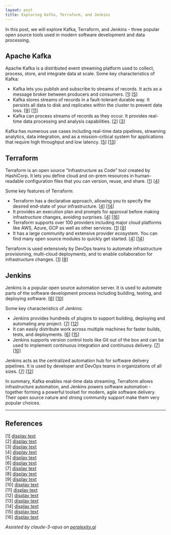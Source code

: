 ```yaml
---
layout: post
title: Exploring Kafka, Terraform, and Jenkins
---
```


In this post, we will explore Kafka, Terraform, and Jenkins - three popular open source tools used in modern software development and data processing.

## Apache Kafka

Apache Kafka is a distributed event streaming platform used to collect, process, store, and integrate data at scale. Some key characteristics of Kafka:

- Kafka lets you publish and subscribe to streams of records. It acts as a message broker between producers and consumers. [[1](#ref-1)] [[5](#ref-5)]
- Kafka stores streams of records in a fault-tolerant durable way. It persists all data to disk and replicates within the cluster to prevent data loss. [[9](#ref-9)] [[11](#ref-11)]
- Kafka can process streams of records as they occur. It provides real-time data processing and analysis capabilities. [[2](#ref-2)] [[3](#ref-3)]

Kafka has numerous use cases including real-time data pipelines, streaming analytics, data integration, and as a mission-critical system for applications that require high throughput and low latency. [[5](#ref-5)] [[13](#ref-13)]

## Terraform

Terraform is an open source "Infrastructure as Code" tool created by HashiCorp. It lets you define cloud and on-prem resources in human-readable configuration files that you can version, reuse, and share. [[1](#ref-1)] [[4](#ref-4)] 

Some key features of Terraform:

- Terraform has a declarative approach, allowing you to specify the desired end-state of your infrastructure. [[4](#ref-4)] [[14](#ref-14)]
- It provides an execution plan and prompts for approval before making infrastructure changes, avoiding surprises. [[4](#ref-4)] [[16](#ref-16)]
- Terraform supports over 100 providers including major cloud platforms like AWS, Azure, GCP as well as other services. [[1](#ref-1)] [[8](#ref-8)]
- It has a large community and extensive provider ecosystem. You can find many open source modules to quickly get started. [[4](#ref-4)] [[14](#ref-14)]

Terraform is used extensively by DevOps teams to automate infrastructure provisioning, multi-cloud deployments, and to enable collaboration for infrastructure changes. [[1](#ref-1)] [[8](#ref-8)]

## Jenkins

Jenkins is a popular open source automation server. It is used to automate parts of the software development process including building, testing, and deploying software. [[6](#ref-6)] [[10](#ref-10)]

Some key characteristics of Jenkins:

- Jenkins provides hundreds of plugins to support building, deploying and automating any project. [[7](#ref-7)] [[12](#ref-12)]
- It can easily distribute work across multiple machines for faster builds, tests, and deployments. [[6](#ref-6)] [[15](#ref-15)]
- Jenkins supports version control tools like Git out of the box and can be used to implement continuous integration and continuous delivery. [[7](#ref-7)] [[10](#ref-10)]

Jenkins acts as the centralized automation hub for software delivery pipelines. It is used by developer and DevOps teams in organizations of all sizes. [[7](#ref-7)] [[12](#ref-12)]

In summary, Kafka enables real-time data streaming, Terraform allows infrastructure automation, and Jenkins powers software automation - together forming a powerful toolset for modern, agile software delivery. Their open source nature and strong community support make them very popular choices.

---
## References

[1] <a id="ref-1"></a> [display text](https://k21academy.com/terraform-iac/terraform-beginners-guide/)  
[2] <a id="ref-2"></a> [display text](https://developer.confluent.io/what-is-apache-kafka/)  
[3] <a id="ref-3"></a> [display text](https://www.inrhythm.com/apache-kafka-overview/)  
[4] <a id="ref-4"></a> [display text](https://spacelift.io/blog/what-is-terraform)  
[5] <a id="ref-5"></a> [display text](https://kafka.apache.org/intro)  
[6] <a id="ref-6"></a> [display text](https://codefresh.io/learn/jenkins/)  
[7] <a id="ref-7"></a> [display text](https://www.jenkins.io/2.0/)  
[8] <a id="ref-8"></a> [display text](https://www.varonis.com/blog/what-is-terraform)  
[9] <a id="ref-9"></a> [display text](https://www.tutorialspoint.com/apache_kafka/apache_kafka_introduction.htm)  
[10] <a id="ref-10"></a> [display text](https://www.jenkins.io/doc/book/getting-started/)  
[11] <a id="ref-11"></a> [display text](https://docs.confluent.io/kafka/introduction.html)  
[12] <a id="ref-12"></a> [display text](https://www.simplilearn.com/tutorials/jenkins-tutorial/what-is-jenkins)  
[13] <a id="ref-13"></a> [display text](https://aws.amazon.com/what-is/apache-kafka/)  
[14] <a id="ref-14"></a> [display text](https://cloud.google.com/docs/terraform/terraform-overview)  
[15] <a id="ref-15"></a> [display text](https://www.jenkins.io/doc/tutorials/)  
[16] <a id="ref-16"></a> [display text](https://blog.gruntwork.io/an-introduction-to-terraform-f17df9c6d180)  
<!-- [20] https://www.tutorialspoint.com/jenkins/jenkins_overview.htm -->
<!-- [9] https://www.cprime.com/resources/blog/an-introduction-to-apache-kafka/
[10] https://developer.hashicorp.com/terraform/intro -->
<!-- [17] https://www.baeldung.com/apache-kafka -->

_Assisted by claude-3-opus on [perplexity.ai](https://perplexity.ai)_

<!-- -------------------------------------------------------------- -->
<!-- 
sequence: renumber, accumulate, format

to increment numbers, use multiple cursors then emmet shortcuts

regex...
\[(\d+)\]
to
 [[$1](#ref-$1)]

regex...
\[(\d+)\] (.*)
to
[$1] <a id="ref-$1"></a> [display text]($2)  

change "Citations:" to "## References"
-->
<!-- 
Include images like this:  
<figure style="text-align: center; width:100%;">
    <img src="{{site.baseurl}}/images/experimenting_files/experimenting_18_1.svg" alt="___" style="max-width:90%; 
    height: auto; margin:3% auto; display:block;">
    <figcaption>___</figcaption>
</figure> 
-->
<!-- 
Include code snippets like this:  
```python 
def square(x):
    return x**2
``` 
-->
<!-- 
Cite like this [[2](#ref-2)], and this [[3](#ref-3)]. Use two extra spaces at end of each line for line break
---
### References  
[1] <a id="ref-1"></a> [display text](hyperlink)  
[2] <a id="ref-2"></a> [display text](hyperlink) 
[3] <a id="ref-3"></a> [display text](hyperlink)   
-->
<!-- -------------------------------------------------------------- -->